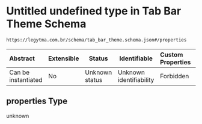 # Untitled undefined type in Tab Bar Theme Schema

```txt
https://legytma.com.br/schema/tab_bar_theme.schema.json#/properties
```




| Abstract            | Extensible | Status         | Identifiable            | Custom Properties | Additional Properties | Access Restrictions | Defined In                                                                                |
| :------------------ | ---------- | -------------- | ----------------------- | :---------------- | --------------------- | ------------------- | ----------------------------------------------------------------------------------------- |
| Can be instantiated | No         | Unknown status | Unknown identifiability | Forbidden         | Allowed               | none                | [tab_bar_theme.schema.json\*](../schema/tab_bar_theme.schema.json) |

## properties Type

unknown
